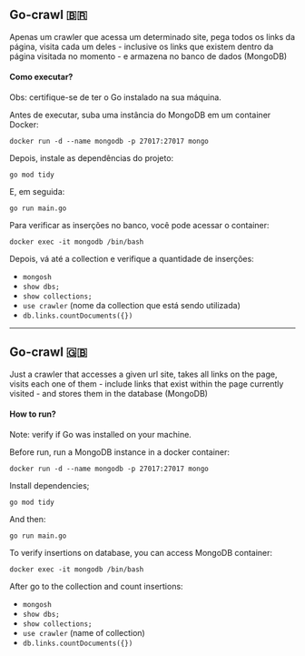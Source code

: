 ## Go-crawl :brazil:

Apenas um crawler que acessa um determinado site, pega todos os links da página, visita cada um deles - inclusive os links que existem dentro da página visitada no momento - e armazena no banco de dados (MongoDB)

#### Como executar?

Obs: certifique-se de ter o Go instalado na sua máquina.

Antes de executar, suba uma instância do MongoDB em um container Docker:

`docker run -d --name mongodb -p 27017:27017 mongo`

Depois, instale as dependências do projeto:

`go mod tidy`

E, em seguida:

`go run main.go`

Para verificar as inserções no banco, você pode acessar o container:

`docker exec -it mongodb /bin/bash`

Depois, vá até a collection e verifique a quantidade de inserções:

- `mongosh`
- `show dbs;`
- `show collections;`
- `use crawler` (nome da collection que está sendo utilizada)
- `db.links.countDocuments({})`

---------------------------

## Go-crawl :uk:

Just a crawler that accesses a given url site, takes all links on the page, visits each one of them - include links that exist within the page currently visited - and stores them in the database (MongoDB)

#### How to run?

Note: verify if Go was installed on your machine.

Before run, run a MongoDB instance in a docker container:

`docker run -d --name mongodb -p 27017:27017 mongo`

Install dependencies;

`go mod tidy`

And then:

`go run main.go`

To verify insertions on database, you can access MongoDB container:

`docker exec -it mongodb /bin/bash`

After go to the collection and count insertions:

- `mongosh`
- `show dbs;`
- `show collections;`
- `use crawler` (name of collection)
- `db.links.countDocuments({})`